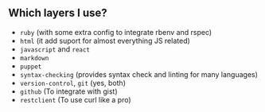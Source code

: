## Which layers I use?

* `ruby` (with some extra config to integrate rbenv and rspec)
* `html` (it add suport for almost everything JS related)
* `javascript` and `react`
* `markdown`
* `puppet`
* `syntax-checking` (provides syntax check and linting for many languages)
* `version-control`, `git` (yes, both)
* `github` (To integrate with gist)
* `restclient` (To use curl like a pro)
